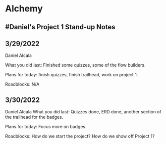 # Alchemy
#Daniel's Project 1 Stand-up Notes
--------------------------------------
3/29/2022
---------------------
Daniel Alcala

What you did last: Finished some quizzes, some of the flow builders.

Plans for today: finish quizzes, finish trailhead, work on project 1.

Roadblocks: N/A

3/30/2022
----------------------
Daniel Alcala
What you did last: Quizzes done, ERD done, another section of the trailhead for the badges.

Plans for today: Focus more on badges.

Roadblocks: How do we start the project? How do we show off Project 1?